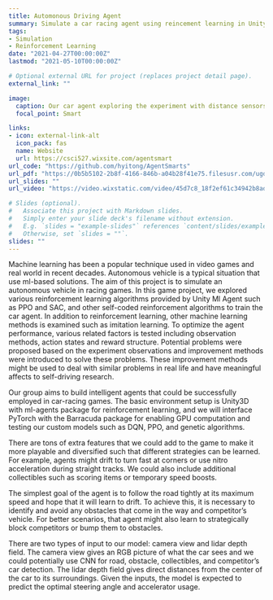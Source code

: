 ```yaml
---
title: Automonous Driving Agent
summary: Simulate a car racing agent using reincement learning in Unity3D
tags:
- Simulation
- Reinforcement Learning
date: "2021-04-27T00:00:00Z"
lastmod: "2021-05-10T00:00:00Z"

# Optional external URL for project (replaces project detail page).
external_link: ""

image:
  caption: Our car agent exploring the experiment with distance sensors
  focal_point: Smart

links:
- icon: external-link-alt
  icon_pack: fas
  name: Website
  url: https://csci527.wixsite.com/agentsmart
url_code: "https://github.com/hyitong/AgentSmarts"
url_pdf: "https://0b5b5102-2b8f-4166-846b-a04b28f41e75.filesusr.com/ugd/45d7c8_5ebe55979a514ee1b63e5804947213a2.pdf"
url_slides: ""
url_video: "https://video.wixstatic.com/video/45d7c8_18f2ef61c34942b8ad44d66d46731388/720p/mp4/file.mp4"

# Slides (optional).
#   Associate this project with Markdown slides.
#   Simply enter your slide deck's filename without extension.
#   E.g. `slides = "example-slides"` references `content/slides/example-slides.md`.
#   Otherwise, set `slides = ""`.
slides: ""
---
```


Machine learning has been a popular technique used in video games and real world in recent decades. Autonomous vehicle is a typical situation that use ml-based solutions. The aim of this project is to simulate an autonomous vehicle in racing games. In this game project, we explored various reinforcement learning algorithms provided by Unity Ml Agent such as PPO and SAC, and other self-coded reinforcement algorithms to train the car agent. In addition to reinforcement learning, other machine learning methods is examined such as imitation learning. To optimize the agent performance, various related factors is tested including observation methods, action states and reward structure. Potential problems were proposed based on the experiment observations and improvement methods were introduced to solve these problems. These improvement methods might be used to deal with similar problems in real life and have meaningful affects to self-driving research.

Our group aims to build intelligent agents that could be successfully employed in car-racing games. The basic environment setup is Unity3D with ml-agents package for reinforcement learning, and we will interface PyTorch with the Barracuda package for enabling GPU computation and testing our custom models such as DQN, PPO, and genetic algorithms.

There are tons of extra features that we could add to the game to make it more playable and diversified such that different strategies can be learned. For example, agents might drift to turn fast at corners or use nitro acceleration during straight tracks. We could also include additional collectibles such as scoring items or temporary speed boosts.

The simplest goal of the agent is to follow the road tightly at its maximum speed and hope that it will learn to drift. To achieve this, it is necessary to identify and avoid any obstacles that come in the way and competitor’s vehicle. For better scenarios, that agent might also learn to strategically block competitors or bump them to obstacles.

There are two types of input to our model: camera view and lidar depth field. The camera view gives an RGB picture of what the car sees and we could potentially use CNN for road, obstacle, collectibles, and competitor’s car detection. The lidar depth field gives direct distances from the center of the car to its surroundings. Given the inputs, the model is expected to predict the optimal steering angle and accelerator usage.

